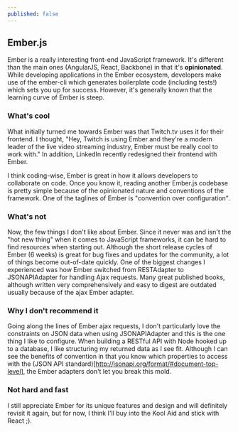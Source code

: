 ```yaml
---
published: false
---
```

## Ember.js

Ember is a really interesting front-end JavaScript framework. It's different than the main ones (AngularJS, React, Backbone) in that it's **opinionated**. While developing applications in the Ember ecosystem, developers make use of the ember-cli which generates boilerplate code (including tests!) which sets you up for success. However, it's generally known that the learning curve of Ember is steep.

### What's cool

What initially turned me towards Ember was that Twitch.tv uses it for their frontend. I thought, "Hey, Twitch is using Ember and they're a modern leader of the live video streaming industry, Ember must be really cool to work with." In addition, LinkedIn recently redesigned their frontend with Ember.

I think coding-wise, Ember is great in how it allows developers to collaborate on code. Once you know it, reading another Ember.js codebase is pretty simple because of the opinionated nature and conventions of the framework. One of the taglines of Ember is "convention over configuration".

### What's not

Now, the few things I don't like about Ember. Since it never was and isn't the "hot new thing" when it comes to JavaScript frameworks, it can be hard to find resources when starting out. Although the short release cycles of Ember (6 weeks) is great for bug fixes and updates for the community, a lot of things become out-of-date quickly. One of the biggest changes I experienced was how Ember switched from RESTAdapter to JSONAPIAdapter for handling Ajax requests. Many great published books, although written very comprehensively and easy to digest are outdated usually because of the ajax Ember adapter.

### Why I don't recommend it

Going along the lines of Ember ajax requests, I don't particularly love the constraints on JSON data when using JSONAPIAdapter and this is the one thing I like to configure. When building a RESTful API with Node hooked up to a database, I like structuring my returned data as I see fit. Although I can see the benefits of convention in that you know which properties to access with the (JSON API standard)[http://jsonapi.org/format/#document-top-level], the Ember adapters don't let you break this mold.

### Not hard and fast

I still appreciate Ember for its unique features and design and will definitely revisit it again, but for now, I think I'll buy into the Kool Aid and stick with React ;). 
